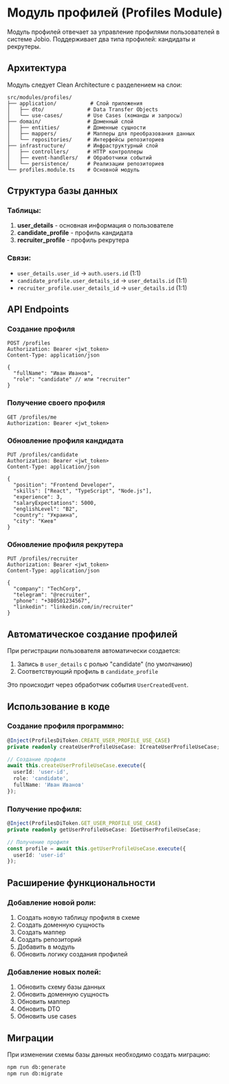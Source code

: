 # Модуль профилей (Profiles Module)

Модуль профилей отвечает за управление профилями пользователей в системе Jobio. Поддерживает два типа профилей: кандидаты и рекрутеры.

## Архитектура

Модуль следует Clean Architecture с разделением на слои:

```
src/modules/profiles/
├── application/           # Слой приложения
│   ├── dto/              # Data Transfer Objects
│   └── use-cases/        # Use Cases (команды и запросы)
├── domain/               # Доменный слой
│   ├── entities/         # Доменные сущности
│   ├── mappers/          # Мапперы для преобразования данных
│   └── repositories/     # Интерфейсы репозиториев
├── infrastructure/       # Инфраструктурный слой
│   ├── controllers/      # HTTP контроллеры
│   ├── event-handlers/   # Обработчики событий
│   └── persistence/      # Реализации репозиториев
└── profiles.module.ts    # Основной модуль
```

## Структура базы данных

### Таблицы:
1. **user_details** - основная информация о пользователе
2. **candidate_profile** - профиль кандидата
3. **recruiter_profile** - профиль рекрутера

### Связи:
- `user_details.user_id` → `auth.users.id` (1:1)
- `candidate_profile.user_details_id` → `user_details.id` (1:1)
- `recruiter_profile.user_details_id` → `user_details.id` (1:1)

## API Endpoints

### Создание профиля
```http
POST /profiles
Authorization: Bearer <jwt_token>
Content-Type: application/json

{
  "fullName": "Иван Иванов",
  "role": "candidate" // или "recruiter"
}
```

### Получение своего профиля
```http
GET /profiles/me
Authorization: Bearer <jwt_token>
```

### Обновление профиля кандидата
```http
PUT /profiles/candidate
Authorization: Bearer <jwt_token>
Content-Type: application/json

{
  "position": "Frontend Developer",
  "skills": ["React", "TypeScript", "Node.js"],
  "experience": 3,
  "salaryExpectations": 5000,
  "englishLevel": "B2",
  "country": "Украина",
  "city": "Киев"
}
```

### Обновление профиля рекрутера
```http
PUT /profiles/recruiter
Authorization: Bearer <jwt_token>
Content-Type: application/json

{
  "company": "TechCorp",
  "telegram": "@recruiter",
  "phone": "+380501234567",
  "linkedin": "linkedin.com/in/recruiter"
}
```

## Автоматическое создание профилей

При регистрации пользователя автоматически создается:
1. Запись в `user_details` с ролью "candidate" (по умолчанию)
2. Соответствующий профиль в `candidate_profile`

Это происходит через обработчик события `UserCreatedEvent`.

## Использование в коде

### Создание профиля программно:
```typescript
@Inject(ProfilesDiToken.CREATE_USER_PROFILE_USE_CASE)
private readonly createUserProfileUseCase: ICreateUserProfileUseCase;

// Создание профиля
await this.createUserProfileUseCase.execute({
  userId: 'user-id',
  role: 'candidate',
  fullName: 'Иван Иванов'
});
```

### Получение профиля:
```typescript
@Inject(ProfilesDiToken.GET_USER_PROFILE_USE_CASE)
private readonly getUserProfileUseCase: IGetUserProfileUseCase;

// Получение профиля
const profile = await this.getUserProfileUseCase.execute({
  userId: 'user-id'
});
```

## Расширение функциональности

### Добавление новой роли:
1. Создать новую таблицу профиля в схеме
2. Создать доменную сущность
3. Создать маппер
4. Создать репозиторий
5. Добавить в модуль
6. Обновить логику создания профилей

### Добавление новых полей:
1. Обновить схему базы данных
2. Обновить доменную сущность
3. Обновить маппер
4. Обновить DTO
5. Обновить use cases

## Миграции

При изменении схемы базы данных необходимо создать миграцию:

```bash
npm run db:generate
npm run db:migrate
``` 